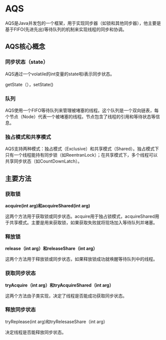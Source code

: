 # AQS

AQS是Java并发包的一个框架，用于实现同步器（如锁和其他同步器），他主要是基于FIFO(先进先出)等待队列的机制来实现线程的同步和协调。

## AQS核心概念

### 同步状态（state）

AQS通过一个volatile的int变量的state啦i表示同步状态。

getState（），setState()

### 队列

AQS使用一个FIFO等待队列来管理被堵塞的线程。这个队列是一个双向链表，每个节点（Node）代表一个被堵塞的线程。节点包含了线程的引用和等待状态等信息。

### 独占模式和共享模式

AQS支持两种模式：独占模式（Exclusive）和共享模式（Shared）。独占模式下只有一个线程能持有同步锁（如ReentranLock）；在共享模式下，多个线程可以共享同步状态（如CountDownLatch）。

## 主要方法

### 获取锁

**acquire(int arg)和acquireShared(int arg)**

这两个方法用于获取锁或同步状态。acquire用于独占锁模式，acquireShared用于共享模式。主要是用来获取锁，如果获取失败就将现场加入等待队列并堵塞。

### 释放锁

**release（int arg）和releaseShare（int arg）**

这两个方法用于释放锁或同步状态，如果释放锁成功就唤醒等待队列中的线程。

### 获取同步状态

**tryAcquire（int arg）和tryAcquireShared（int arg）**

这两个方法由子类实现，决定了线程是否能成功获取同步状态。

### 释放同步状态

tryReplease(int arg)和tryRelesaseShare（int arg）

 决定线程是否能释放同步状态。

